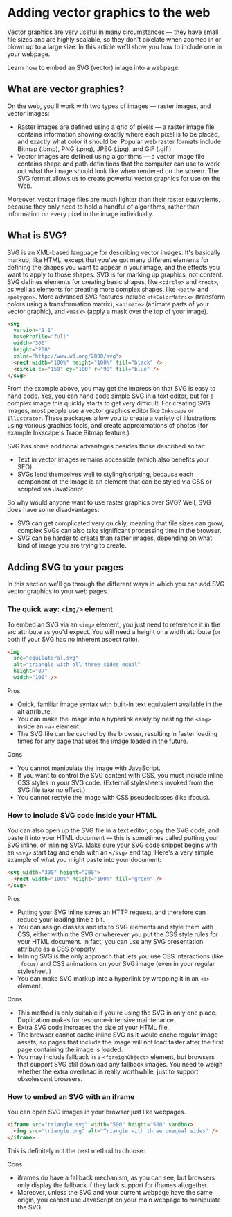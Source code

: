 # Adding vector graphics to the web

Vector graphics are very useful in many circumstances — they have small file sizes and are highly scalable, so they don't pixelate when zoomed in or blown up to a large size. In this article we'll show you how to include one in your webpage.

Learn how to embed an SVG (vector) image into a webpage.

## What are vector graphics?

On the web, you'll work with two types of images — raster images, and vector images:

- Raster images are defined using a grid of pixels — a raster image file contains information showing exactly where each pixel is to be placed, and exactly what color it should be. Popular web raster formats include Bitmap (.bmp), PNG (.png), JPEG (.jpg), and GIF (.gif.)
- Vector images are defined using algorithms — a vector image file contains shape and path definitions that the computer can use to work out what the image should look like when rendered on the screen. The SVG format allows us to create powerful vector graphics for use on the Web.

Moreover, vector image files are much lighter than their raster equivalents, because they only need to hold a handful of algorithms, rather than information on every pixel in the image individually.

## What is SVG?

SVG is an XML-based language for describing vector images. It's basically markup, like HTML, except that you've got many different elements for defining the shapes you want to appear in your image, and the effects you want to apply to those shapes. SVG is for marking up graphics, not content. SVG defines elements for creating basic shapes, like `<circle>` and `<rect>`, as well as elements for creating more complex shapes, like `<path>` and `<polygon>`. More advanced SVG features include `<feColorMatrix>` (transform colors using a transformation matrix), `<animate>` (animate parts of your vector graphic), and `<mask>` (apply a mask over the top of your image).

```HTML
<svg
  version="1.1"
  baseProfile="full"
  width="300"
  height="200"
  xmlns="http://www.w3.org/2000/svg">
  <rect width="100%" height="100%" fill="black" />
  <circle cx="150" cy="100" r="90" fill="blue" />
</svg>
```

From the example above, you may get the impression that SVG is easy to hand code. Yes, you can hand code simple SVG in a text editor, but for a complex image this quickly starts to get very difficult. For creating SVG images, most people use a vector graphics editor like `Inkscape` or `Illustrator`. These packages allow you to create a variety of illustrations using various graphics tools, and create approximations of photos (for example Inkscape's Trace Bitmap feature.)

SVG has some additional advantages besides those described so far:

- Text in vector images remains accessible (which also benefits your SEO).
- SVGs lend themselves well to styling/scripting, because each component of the image is an element that can be styled via CSS or scripted via JavaScript.

So why would anyone want to use raster graphics over SVG? Well, SVG does have some disadvantages:

- SVG can get complicated very quickly, meaning that file sizes can grow; complex SVGs can also take significant processing time in the browser.
- SVG can be harder to create than raster images, depending on what kind of image you are trying to create.

## Adding SVG to your pages

In this section we'll go through the different ways in which you can add SVG vector graphics to your web pages.

### The quick way: `<img/>` element

To embed an SVG via an `<img>` element, you just need to reference it in the src attribute as you'd expect. You will need a height or a width attribute (or both if your SVG has no inherent aspect ratio).

```HTML
<img
  src="equilateral.svg"
  alt="triangle with all three sides equal"
  height="87"
  width="100" />
```

Pros

- Quick, familiar image syntax with built-in text equivalent available in the alt attribute.
- You can make the image into a hyperlink easily by nesting the `<img>` inside an `<a>` element.
- The SVG file can be cached by the browser, resulting in faster loading times for any page that uses the image loaded in the future.

Cons

- You cannot manipulate the image with JavaScript.
- If you want to control the SVG content with CSS, you must include inline CSS styles in your SVG code. (External stylesheets invoked from the SVG file take no effect.)
- You cannot restyle the image with CSS pseudoclasses (like :focus).

### How to include SVG code inside your HTML

You can also open up the SVG file in a text editor, copy the SVG code, and paste it into your HTML document — this is sometimes called putting your SVG inline, or inlining SVG. Make sure your SVG code snippet begins with an `<svg>` start tag and ends with an `</svg>` end tag. Here's a very simple example of what you might paste into your document:

```HTML
<svg width="300" height="200">
  <rect width="100%" height="100%" fill="green" />
</svg>
```

Pros

- Putting your SVG inline saves an HTTP request, and therefore can reduce your loading time a bit.
- You can assign classes and ids to SVG elements and style them with CSS, either within the SVG or wherever you put the CSS style rules for your HTML document. In fact, you can use any SVG presentation attribute as a CSS property.
- Inlining SVG is the only approach that lets you use CSS interactions (like `:focus`) and CSS animations on your SVG image (even in your regular stylesheet.)
- You can make SVG markup into a hyperlink by wrapping it in an `<a>` element.

Cons

- This method is only suitable if you're using the SVG in only one place. Duplication makes for resource-intensive maintenance.
- Extra SVG code increases the size of your HTML file.
- The browser cannot cache inline SVG as it would cache regular image assets, so pages that include the image will not load faster after the first page containing the image is loaded.
- You may include fallback in a `<foreignObject>` element, but browsers that support SVG still download any fallback images. You need to weigh whether the extra overhead is really worthwhile, just to support obsolescent browsers.

### How to embed an SVG with an iframe

You can open SVG images in your browser just like webpages.

```HTML
<iframe src="triangle.svg" width="500" height="500" sandbox>
  <img src="triangle.png" alt="Triangle with three unequal sides" />
</iframe>
```

This is definitely not the best method to choose:

Cons

- iframes do have a fallback mechanism, as you can see, but browsers only display the fallback if they lack support for iframes altogether.
- Moreover, unless the SVG and your current webpage have the same origin, you cannot use JavaScript on your main webpage to manipulate the SVG.
